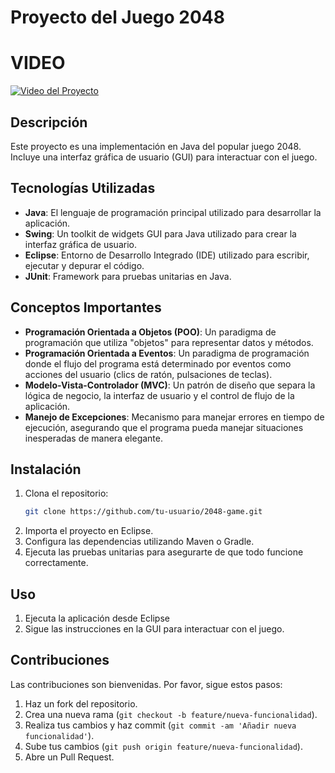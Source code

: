 # Proyecto del Juego 2048
# VIDEO
[![Video del Proyecto](https://img.youtube.com/vi/2jLjgfIf_14/maxresdefault.jpg)](https://www.youtube.com/watch?v=2jLjgfIf_14)
## Descripción
Este proyecto es una implementación en Java del popular juego 2048. Incluye una interfaz gráfica de usuario (GUI) para interactuar con el juego.

## Tecnologías Utilizadas
- **Java**: El lenguaje de programación principal utilizado para desarrollar la aplicación.
- **Swing**: Un toolkit de widgets GUI para Java utilizado para crear la interfaz gráfica de usuario.
- **Eclipse**: Entorno de Desarrollo Integrado (IDE) utilizado para escribir, ejecutar y depurar el código.
- **JUnit**: Framework para pruebas unitarias en Java.

## Conceptos Importantes
- **Programación Orientada a Objetos (POO)**: Un paradigma de programación que utiliza "objetos" para representar datos y métodos.
- **Programación Orientada a Eventos**: Un paradigma de programación donde el flujo del programa está determinado por eventos como acciones del usuario (clics de ratón, pulsaciones de teclas).
- **Modelo-Vista-Controlador (MVC)**: Un patrón de diseño que separa la lógica de negocio, la interfaz de usuario y el control de flujo de la aplicación.
- **Manejo de Excepciones**: Mecanismo para manejar errores en tiempo de ejecución, asegurando que el programa pueda manejar situaciones inesperadas de manera elegante.

## Instalación
1. Clona el repositorio:
    ```sh
    git clone https://github.com/tu-usuario/2048-game.git
    ```
2. Importa el proyecto en Eclipse.
3. Configura las dependencias utilizando Maven o Gradle.
4. Ejecuta las pruebas unitarias para asegurarte de que todo funcione correctamente.

## Uso
1. Ejecuta la aplicación desde Eclipse
2. Sigue las instrucciones en la GUI para interactuar con el juego.

## Contribuciones
Las contribuciones son bienvenidas. Por favor, sigue estos pasos:
1. Haz un fork del repositorio.
2. Crea una nueva rama (`git checkout -b feature/nueva-funcionalidad`).
3. Realiza tus cambios y haz commit (`git commit -am 'Añadir nueva funcionalidad'`).
4. Sube tus cambios (`git push origin feature/nueva-funcionalidad`).
5. Abre un Pull Request.
